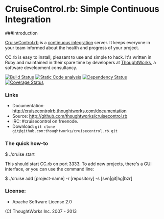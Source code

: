 # CruiseControl.rb: Simple Continuous Integration

###Introduction

[CruiseControl.rb](http://cruisecontrolrb.thoughtworks.com) is a [continuous integration](http://martinfowler.com/articles/continuousIntegration.html) server. It keeps everyone in your team informed about the health and progress of your project.

CC.rb is easy to install, pleasant to use and simple to hack. It's written in Ruby and maintained in their spare time by developers at [ThoughtWorks](http://www.thoughtworks.com), a software development consultancy.

[<img src="https://travis-ci.org/ianheggie/cruisecontrol.rb.png?branch=master" alt="Build Status" />](https://travis-ci.org/ianheggie/cruisecontrol.rb)
[<img src="https://codeclimate.com/github/ianheggie/cruisecontrol.rb.png" alt="Static Code analysis" />](https://codeclimate.com/github/ianheggie/cruisecontrol.rb)
[<img src="https://gemnasium.com/ianheggie/cruisecontrol.rb.png" alt="Dependency Status" />](https://gemnasium.com/ianheggie/cruisecontrol.rb)
[<img src="https://coveralls.io/repos/ianheggie/cruisecontrol.rb/badge.png" alt="Coverage Status" />](https://coveralls.io/r/ianheggie/cruisecontrol.rb)

### Links

* Documentation: http://cruisecontrolrb.thoughtworks.com/documentation
* Source: http://github.com/thoughtworks/cruisecontrol.rb
* IRC: #cruisecontrol on freenode.
* Download: `git clone git@github.com:thoughtworks/cruisecontrol.rb.git`

### The quick how-to

  $ ./cruise start

This should start CC.rb on port 3333. To add new projects, there's a GUI interface, or you can use the command line:

  $ ./cruise add [project-name] -r [repository] -s [svn|git|hg|bzr]

### License:

* Apache Software License 2.0

(C) ThoughtWorks Inc. 2007 - 2013
